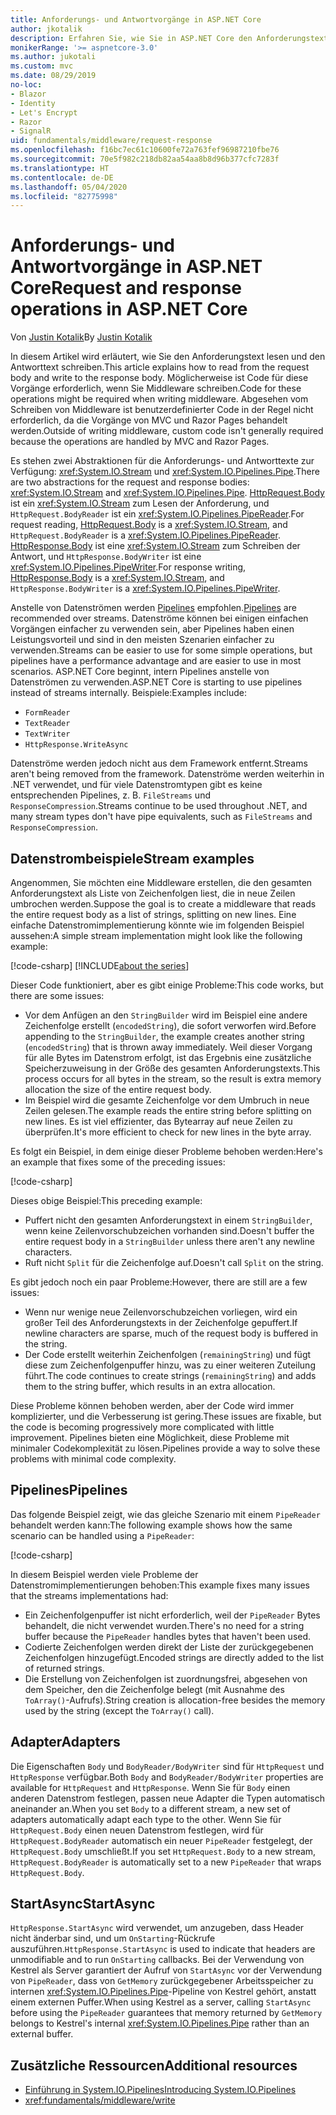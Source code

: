 ```yaml
---
title: Anforderungs- und Antwortvorgänge in ASP.NET Core
author: jkotalik
description: Erfahren Sie, wie Sie in ASP.NET Core den Anforderungstext lesen und den Antworttext schreiben.
monikerRange: '>= aspnetcore-3.0'
ms.author: jukotali
ms.custom: mvc
ms.date: 08/29/2019
no-loc:
- Blazor
- Identity
- Let's Encrypt
- Razor
- SignalR
uid: fundamentals/middleware/request-response
ms.openlocfilehash: f16bc7ec61c10600fe72a763fef96987210fbe76
ms.sourcegitcommit: 70e5f982c218db82aa54aa8b8d96b377cfc7283f
ms.translationtype: HT
ms.contentlocale: de-DE
ms.lasthandoff: 05/04/2020
ms.locfileid: "82775998"
---
```

# <a name="request-and-response-operations-in-aspnet-core"></a><span data-ttu-id="4c862-103">Anforderungs- und Antwortvorgänge in ASP.NET Core</span><span class="sxs-lookup"><span data-stu-id="4c862-103">Request and response operations in ASP.NET Core</span></span>

<span data-ttu-id="4c862-104">Von [Justin Kotalik](https://github.com/jkotalik)</span><span class="sxs-lookup"><span data-stu-id="4c862-104">By [Justin Kotalik](https://github.com/jkotalik)</span></span>

<span data-ttu-id="4c862-105">In diesem Artikel wird erläutert, wie Sie den Anforderungstext lesen und den Antworttext schreiben.</span><span class="sxs-lookup"><span data-stu-id="4c862-105">This article explains how to read from the request body and write to the response body.</span></span> <span data-ttu-id="4c862-106">Möglicherweise ist Code für diese Vorgänge erforderlich, wenn Sie Middleware schreiben.</span><span class="sxs-lookup"><span data-stu-id="4c862-106">Code for these operations might be required when writing middleware.</span></span> <span data-ttu-id="4c862-107">Abgesehen vom Schreiben von Middleware ist benutzerdefinierter Code in der Regel nicht erforderlich, da die Vorgänge von MVC und Razor Pages behandelt werden.</span><span class="sxs-lookup"><span data-stu-id="4c862-107">Outside of writing middleware, custom code isn't generally required because the operations are handled by MVC and Razor Pages.</span></span>

<span data-ttu-id="4c862-108">Es stehen zwei Abstraktionen für die Anforderungs- und Antworttexte zur Verfügung: <xref:System.IO.Stream> und <xref:System.IO.Pipelines.Pipe>.</span><span class="sxs-lookup"><span data-stu-id="4c862-108">There are two abstractions for the request and response bodies: <xref:System.IO.Stream> and <xref:System.IO.Pipelines.Pipe>.</span></span> <span data-ttu-id="4c862-109">[HttpRequest.Body](xref:Microsoft.AspNetCore.Http.HttpRequest.Body) ist ein <xref:System.IO.Stream> zum Lesen der Anforderung, und `HttpRequest.BodyReader` ist ein <xref:System.IO.Pipelines.PipeReader>.</span><span class="sxs-lookup"><span data-stu-id="4c862-109">For request reading, [HttpRequest.Body](xref:Microsoft.AspNetCore.Http.HttpRequest.Body) is a <xref:System.IO.Stream>, and `HttpRequest.BodyReader` is a <xref:System.IO.Pipelines.PipeReader>.</span></span> <span data-ttu-id="4c862-110">[HttpResponse.Body](xref:Microsoft.AspNetCore.Http.HttpResponse.Body) ist eine <xref:System.IO.Stream> zum Schreiben der Antwort, und `HttpResponse.BodyWriter` ist eine <xref:System.IO.Pipelines.PipeWriter>.</span><span class="sxs-lookup"><span data-stu-id="4c862-110">For response writing, [HttpResponse.Body](xref:Microsoft.AspNetCore.Http.HttpResponse.Body) is a <xref:System.IO.Stream>, and `HttpResponse.BodyWriter` is a <xref:System.IO.Pipelines.PipeWriter>.</span></span>

<span data-ttu-id="4c862-111">Anstelle von Datenströmen werden [Pipelines](/dotnet/standard/io/pipelines) empfohlen.</span><span class="sxs-lookup"><span data-stu-id="4c862-111">[Pipelines](/dotnet/standard/io/pipelines) are recommended over streams.</span></span> <span data-ttu-id="4c862-112">Datenströme können bei einigen einfachen Vorgängen einfacher zu verwenden sein, aber Pipelines haben einen Leistungsvorteil und sind in den meisten Szenarien einfacher zu verwenden.</span><span class="sxs-lookup"><span data-stu-id="4c862-112">Streams can be easier to use for some simple operations, but pipelines have a performance advantage and are easier to use in most scenarios.</span></span> <span data-ttu-id="4c862-113">ASP.NET Core beginnt, intern Pipelines anstelle von Datenströmen zu verwenden.</span><span class="sxs-lookup"><span data-stu-id="4c862-113">ASP.NET Core is starting to use pipelines instead of streams internally.</span></span> <span data-ttu-id="4c862-114">Beispiele:</span><span class="sxs-lookup"><span data-stu-id="4c862-114">Examples include:</span></span>

* `FormReader`
* `TextReader`
* `TextWriter`
* `HttpResponse.WriteAsync`

<span data-ttu-id="4c862-115">Datenströme werden jedoch nicht aus dem Framework entfernt.</span><span class="sxs-lookup"><span data-stu-id="4c862-115">Streams aren't being removed from the framework.</span></span> <span data-ttu-id="4c862-116">Datenströme werden weiterhin in .NET verwendet, und für viele Datenstromtypen gibt es keine entsprechenden Pipelines, z. B. `FileStreams` und `ResponseCompression`.</span><span class="sxs-lookup"><span data-stu-id="4c862-116">Streams continue to be used throughout .NET, and many stream types don't have pipe equivalents, such as `FileStreams` and `ResponseCompression`.</span></span>

## <a name="stream-examples"></a><span data-ttu-id="4c862-117">Datenstrombeispiele</span><span class="sxs-lookup"><span data-stu-id="4c862-117">Stream examples</span></span>

<span data-ttu-id="4c862-118">Angenommen, Sie möchten eine Middleware erstellen, die den gesamten Anforderungstext als Liste von Zeichenfolgen liest, die in neue Zeilen umbrochen werden.</span><span class="sxs-lookup"><span data-stu-id="4c862-118">Suppose the goal is to create a middleware that reads the entire request body as a list of strings, splitting on new lines.</span></span> <span data-ttu-id="4c862-119">Eine einfache Datenstromimplementierung könnte wie im folgenden Beispiel aussehen:</span><span class="sxs-lookup"><span data-stu-id="4c862-119">A simple stream implementation might look like the following example:</span></span>

[!code-csharp[](request-response/samples/3.x/RequestResponseSample/Startup.cs?name=GetListOfStringsFromStream)]
[!INCLUDE[about the series](~/includes/code-comments-loc.md)]

<span data-ttu-id="4c862-120">Dieser Code funktioniert, aber es gibt einige Probleme:</span><span class="sxs-lookup"><span data-stu-id="4c862-120">This code works, but there are some issues:</span></span>

* <span data-ttu-id="4c862-121">Vor dem Anfügen an den `StringBuilder` wird im Beispiel eine andere Zeichenfolge erstellt (`encodedString`), die sofort verworfen wird.</span><span class="sxs-lookup"><span data-stu-id="4c862-121">Before appending to the `StringBuilder`, the example creates another string (`encodedString`) that is thrown away immediately.</span></span> <span data-ttu-id="4c862-122">Weil dieser Vorgang für alle Bytes im Datenstrom erfolgt, ist das Ergebnis eine zusätzliche Speicherzuweisung in der Größe des gesamten Anforderungstexts.</span><span class="sxs-lookup"><span data-stu-id="4c862-122">This process occurs for all bytes in the stream, so the result is extra memory allocation the size of the entire request body.</span></span>
* <span data-ttu-id="4c862-123">Im Beispiel wird die gesamte Zeichenfolge vor dem Umbruch in neue Zeilen gelesen.</span><span class="sxs-lookup"><span data-stu-id="4c862-123">The example reads the entire string before splitting on new lines.</span></span> <span data-ttu-id="4c862-124">Es ist viel effizienter, das Bytearray auf neue Zeilen zu überprüfen.</span><span class="sxs-lookup"><span data-stu-id="4c862-124">It's more efficient to check for new lines in the byte array.</span></span>

<span data-ttu-id="4c862-125">Es folgt ein Beispiel, in dem einige dieser Probleme behoben werden:</span><span class="sxs-lookup"><span data-stu-id="4c862-125">Here's an example that fixes some of the preceding issues:</span></span>

[!code-csharp[](request-response/samples/3.x/RequestResponseSample/Startup.cs?name=GetListOfStringsFromStreamMoreEfficient)]

<span data-ttu-id="4c862-126">Dieses obige Beispiel:</span><span class="sxs-lookup"><span data-stu-id="4c862-126">This preceding example:</span></span>

* <span data-ttu-id="4c862-127">Puffert nicht den gesamten Anforderungstext in einem `StringBuilder`, wenn keine Zeilenvorschubzeichen vorhanden sind.</span><span class="sxs-lookup"><span data-stu-id="4c862-127">Doesn't buffer the entire request body in a `StringBuilder` unless there aren't any newline characters.</span></span>
* <span data-ttu-id="4c862-128">Ruft nicht `Split` für die Zeichenfolge auf.</span><span class="sxs-lookup"><span data-stu-id="4c862-128">Doesn't call `Split` on the string.</span></span>

<span data-ttu-id="4c862-129">Es gibt jedoch noch ein paar Probleme:</span><span class="sxs-lookup"><span data-stu-id="4c862-129">However, there are still are a few issues:</span></span>

* <span data-ttu-id="4c862-130">Wenn nur wenige neue Zeilenvorschubzeichen vorliegen, wird ein großer Teil des Anforderungstexts in der Zeichenfolge gepuffert.</span><span class="sxs-lookup"><span data-stu-id="4c862-130">If newline characters are sparse, much of the request body is buffered in the string.</span></span>
* <span data-ttu-id="4c862-131">Der Code erstellt weiterhin Zeichenfolgen (`remainingString`) und fügt diese zum Zeichenfolgenpuffer hinzu, was zu einer weiteren Zuteilung führt.</span><span class="sxs-lookup"><span data-stu-id="4c862-131">The code continues to create strings (`remainingString`) and adds them to the string buffer, which results in an extra allocation.</span></span>

<span data-ttu-id="4c862-132">Diese Probleme können behoben werden, aber der Code wird immer komplizierter, und die Verbesserung ist gering.</span><span class="sxs-lookup"><span data-stu-id="4c862-132">These issues are fixable, but the code is becoming progressively more complicated with little improvement.</span></span> <span data-ttu-id="4c862-133">Pipelines bieten eine Möglichkeit, diese Probleme mit minimaler Codekomplexität zu lösen.</span><span class="sxs-lookup"><span data-stu-id="4c862-133">Pipelines provide a way to solve these problems with minimal code complexity.</span></span>

## <a name="pipelines"></a><span data-ttu-id="4c862-134">Pipelines</span><span class="sxs-lookup"><span data-stu-id="4c862-134">Pipelines</span></span>

<span data-ttu-id="4c862-135">Das folgende Beispiel zeigt, wie das gleiche Szenario mit einem `PipeReader` behandelt werden kann:</span><span class="sxs-lookup"><span data-stu-id="4c862-135">The following example shows how the same scenario can be handled using a `PipeReader`:</span></span>

[!code-csharp[](request-response/samples/3.x/RequestResponseSample/Startup.cs?name=GetListOfStringFromPipe)]

<span data-ttu-id="4c862-136">In diesem Beispiel werden viele Probleme der Datenstromimplementierungen behoben:</span><span class="sxs-lookup"><span data-stu-id="4c862-136">This example fixes many issues that the streams implementations had:</span></span>

* <span data-ttu-id="4c862-137">Ein Zeichenfolgenpuffer ist nicht erforderlich, weil der `PipeReader` Bytes behandelt, die nicht verwendet wurden.</span><span class="sxs-lookup"><span data-stu-id="4c862-137">There's no need for a string buffer because the `PipeReader` handles bytes that haven't been used.</span></span>
* <span data-ttu-id="4c862-138">Codierte Zeichenfolgen werden direkt der Liste der zurückgegebenen Zeichenfolgen hinzugefügt.</span><span class="sxs-lookup"><span data-stu-id="4c862-138">Encoded strings are directly added to the list of returned strings.</span></span>
* <span data-ttu-id="4c862-139">Die Erstellung von Zeichenfolgen ist zuordnungsfrei, abgesehen von dem Speicher, den die Zeichenfolge belegt (mit Ausnahme des `ToArray()`-Aufrufs).</span><span class="sxs-lookup"><span data-stu-id="4c862-139">String creation is allocation-free besides the memory used by the string (except the `ToArray()` call).</span></span>

## <a name="adapters"></a><span data-ttu-id="4c862-140">Adapter</span><span class="sxs-lookup"><span data-stu-id="4c862-140">Adapters</span></span>

<span data-ttu-id="4c862-141">Die Eigenschaften `Body` und `BodyReader/BodyWriter` sind für `HttpRequest` und `HttpResponse` verfügbar.</span><span class="sxs-lookup"><span data-stu-id="4c862-141">Both `Body` and `BodyReader/BodyWriter` properties are available for `HttpRequest` and `HttpResponse`.</span></span> <span data-ttu-id="4c862-142">Wenn Sie für `Body` einen anderen Datenstrom festlegen, passen neue Adapter die Typen automatisch aneinander an.</span><span class="sxs-lookup"><span data-stu-id="4c862-142">When you set `Body` to a different stream, a new set of adapters automatically adapt each type to the other.</span></span> <span data-ttu-id="4c862-143">Wenn Sie für `HttpRequest.Body` einen neuen Datenstrom festlegen, wird für `HttpRequest.BodyReader` automatisch ein neuer `PipeReader` festgelegt, der `HttpRequest.Body` umschließt.</span><span class="sxs-lookup"><span data-stu-id="4c862-143">If you set `HttpRequest.Body` to a new stream, `HttpRequest.BodyReader` is automatically set to a new `PipeReader` that wraps `HttpRequest.Body`.</span></span>

## <a name="startasync"></a><span data-ttu-id="4c862-144">StartAsync</span><span class="sxs-lookup"><span data-stu-id="4c862-144">StartAsync</span></span>

<span data-ttu-id="4c862-145">`HttpResponse.StartAsync` wird verwendet, um anzugeben, dass Header nicht änderbar sind, und um `OnStarting`-Rückrufe auszuführen.</span><span class="sxs-lookup"><span data-stu-id="4c862-145">`HttpResponse.StartAsync` is used to indicate that headers are unmodifiable and to run `OnStarting` callbacks.</span></span> <span data-ttu-id="4c862-146">Bei der Verwendung von Kestrel als Server garantiert der Aufruf von `StartAsync` vor der Verwendung von `PipeReader`, dass von `GetMemory` zurückgegebener Arbeitsspeicher zu internen <xref:System.IO.Pipelines.Pipe>-Pipeline von Kestrel gehört, anstatt einem externen Puffer.</span><span class="sxs-lookup"><span data-stu-id="4c862-146">When using Kestrel as a server, calling `StartAsync` before using the `PipeReader` guarantees that memory returned by `GetMemory` belongs to Kestrel's internal <xref:System.IO.Pipelines.Pipe> rather than an external buffer.</span></span>

## <a name="additional-resources"></a><span data-ttu-id="4c862-147">Zusätzliche Ressourcen</span><span class="sxs-lookup"><span data-stu-id="4c862-147">Additional resources</span></span>

* [<span data-ttu-id="4c862-148">Einführung in System.IO.Pipelines</span><span class="sxs-lookup"><span data-stu-id="4c862-148">Introducing System.IO.Pipelines</span></span>](https://devblogs.microsoft.com/dotnet/system-io-pipelines-high-performance-io-in-net/)
* <xref:fundamentals/middleware/write>
